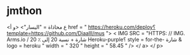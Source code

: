 # jmthon

<ع محاذاة = "اليسار"> <و أ href = " https://heroku.com/deploy؟template=https://github.com/Diaalll/mus "> < IMG  SRC = "HTTPS: // IMG. Arms.io / شارة + نسبة 20 إلى ٪ 20 Heroku-purple؟ style = for-the- شارة & logo = heroku " width = " 320 " height = " 58.45 " /> </ a> </ p>
